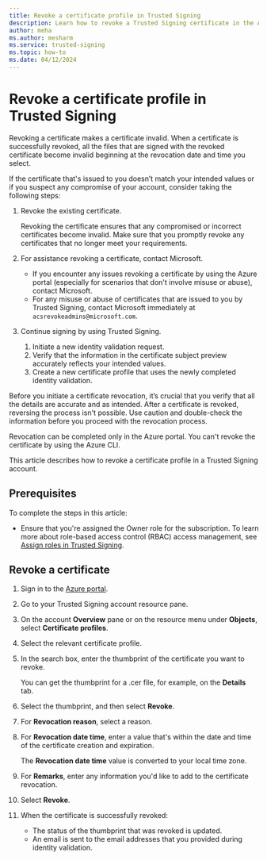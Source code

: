```yaml
---
title: Revoke a certificate profile in Trusted Signing 
description: Learn how to revoke a Trusted Signing certificate in the Azure portal. 
author: meha 
ms.author: mesharm 
ms.service: trusted-signing 
ms.topic: how-to 
ms.date: 04/12/2024 
---
```



# Revoke a certificate profile in Trusted Signing

Revoking a certificate makes a certificate invalid. When a certificate is successfully revoked, all the files that are signed with the revoked certificate become invalid beginning at the revocation date and time you select.

If the certificate that's issued to you doesn’t match your intended values or if you suspect any compromise of your account, consider taking the following steps:

1. Revoke the existing certificate.

   Revoking the certificate ensures that any compromised or incorrect certificates become invalid. Make sure that you promptly revoke any certificates that no longer meet your requirements.

1. For assistance revoking a certificate, contact Microsoft.

   - If you encounter any issues revoking a certificate by using the Azure portal (especially for scenarios that don't involve misuse or abuse), contact Microsoft.
   - For any misuse or abuse of certificates that are issued to you by Trusted Signing, contact Microsoft immediately at `acsrevokeadmins@microsoft.com`.

1. Continue signing by using Trusted Signing.

   1. Initiate a new identity validation request.
   1. Verify that the information in the certificate subject preview accurately reflects your intended values.
   1. Create a new certificate profile that uses the newly completed identity validation.

Before you initiate a certificate revocation, it’s crucial that you verify that all the details are accurate and as intended. After a certificate is revoked, reversing the process isn't possible. Use caution and double-check the information before you proceed with the revocation process.

Revocation can be completed only in the Azure portal. You can't revoke the certificate by using the Azure CLI.

This article describes how to revoke a certificate profile in a Trusted Signing account.

## Prerequisites

To complete the steps in this article:

- Ensure that you're assigned the Owner role for the subscription. To learn more about role-based access control (RBAC) access management, see [Assign roles in Trusted Signing](tutorial-assign-roles.md).

## Revoke a certificate

1. Sign in to the [Azure portal](https://portal.azure.com/).
1. Go to your Trusted Signing account resource pane.
1. On the account **Overview** pane or on the resource menu under **Objects**, select **Certificate profiles**.
1. Select the relevant certificate profile.
1. In the search box, enter the thumbprint of the certificate you want to revoke.

   You can get the thumbprint for a .cer file, for example, on the **Details** tab.

1. Select the thumbprint, and then select **Revoke**.
1. For **Revocation reason**, select a reason.
1. For **Revocation date time**, enter a value that's within the date and time of the certificate creation and expiration.

   The **Revocation date time** value is converted to your local time zone.
1. For **Remarks**, enter any information you'd like to add to the certificate revocation.
1. Select **Revoke**.
1. When the certificate is successfully revoked:

   - The status of the thumbprint that was revoked is updated.
   - An email is sent to the email addresses that you provided during identity validation.
